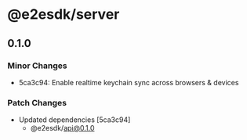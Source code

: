 # @e2esdk/server

## 0.1.0

### Minor Changes

- 5ca3c94: Enable realtime keychain sync across browsers & devices

### Patch Changes

- Updated dependencies [5ca3c94]
  - @e2esdk/api@0.1.0
